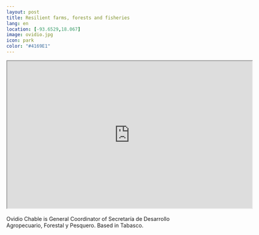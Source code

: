 ```yaml
--- 
layout: post 
title: Resilient farms, forests and fisheries
lang: en
location: [-93.6529,18.067]
image: ovidio.jpg
icon: park
color: "#4169E1"
--- 
```


<p>

<iframe src="https://docs.google.com/file/d/0B8U6aNxb0RPtbkpPMHF1VlJVSHc/preview" width="640" height="385"></iframe><br><br>
	Ovidio Chable is General Coordinator of Secretaría de Desarrollo Agropecuario, Forestal y Pesquero. Based in Tabasco.

</p>
<p >
</p>

